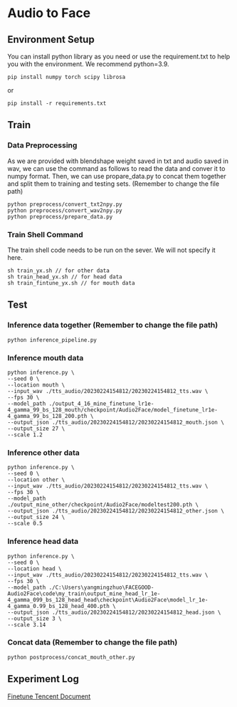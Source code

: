 # Audio to Face

## Environment Setup
You can install python library as you need or use the requirement.txt to help you with the environment. We recommend python=3.9.
```
pip install numpy torch scipy librosa 
```
or
```
pip install -r requirements.txt
```

## Train
### Data Preprocessing
As we are provided with blendshape weight saved in txt and audio saved in wav, we can use the command as follows to read the data and conver it to numpy format. Then, we can use propare_data.py to concat them together and split them to training and testing sets. (Remember to change the file path)
```
python preprocess/convert_txt2npy.py
python preprocess/convert_wav2npy.py
python preprocess/prepare_data.py
```
### Train Shell Command
The train shell code needs to be run on the sever. We will not specify it here.
```
sh train_yx.sh // for other data
sh train_head_yx.sh // for head data
sh train_fintune_yx.sh // for mouth data
```

## Test
### Inference data together (Remember to change the file path)
```
python inference_pipeline.py
```
### Inference mouth data
```
python inference.py \
--seed 0 \
--location mouth \
--input_wav ./tts_audio/20230224154812/20230224154812_tts.wav \
--fps 30 \
--model_path ./output_4_16_mine_finetune_lr1e-4_gamma_99_bs_128_mouth/checkpoint/Audio2Face/model_finetune_lr1e-4_gamma_99_bs_128_200.pth \
--output_json ./tts_audio/20230224154812/20230224154812_mouth.json \
--output_size 27 \
--scale 1.2
```
### Inference other data
```
python inference.py \
--seed 0 \
--location other \
--input_wav ./tts_audio/20230224154812/20230224154812_tts.wav \
--fps 30 \
--model_path ./output_mine_other/checkpoint/Audio2Face/modeltest200.pth \
--output_json ./tts_audio/20230224154812/20230224154812_other.json \
--output_size 24 \
--scale 0.5
```
### Inference head data
```
python inference.py \
--seed 0 \
--location head \
--input_wav ./tts_audio/20230224154812/20230224154812_tts.wav \
--fps 30 \
--model_path ./C:\Users\yangmingzhuo\FACEGOOD-Audio2Face\code\my_train\output_mine_head_lr_1e-4_gamma_099_bs_128_head_head\checkpoint\Audio2Face\model_lr_1e-4_gamma_0.99_bs_128_head_400.pth \
--output_json ./tts_audio/20230224154812/20230224154812_head.json \
--output_size 3 \
--scale 3.14
```
### Concat data (Remember to change the file path)
```
python postprocess/concat_mouth_other.py
```
## Experiment Log
[Finetune Tencent Document](https://docs.qq.com/sheet/DYVlDcXhEb2RBSHN6?tab=BB08J2&u=02639db8698c4a47991e544165bdf1c0)